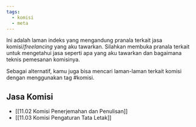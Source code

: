 ```yaml
---
tags:
  - komisi
  - meta
---
```

Ini adalah laman indeks yang mengandung pranala terkait jasa komisi/*freelancing* yang aku tawarkan. Silahkan membuka pranala terkait untuk mengetahui jasa seperti apa yang aku tawarkan dan bagaimana teknis pemesanan komisinya.

Sebagai alternatif, kamu juga bisa mencari laman-laman terkait komisi dengan menggunakan tag #komisi.

## Jasa Komisi

- [[11.02 Komisi Penerjemahan dan Penulisan]]
- [[11.03 Komisi Pengaturan Tata Letak]]